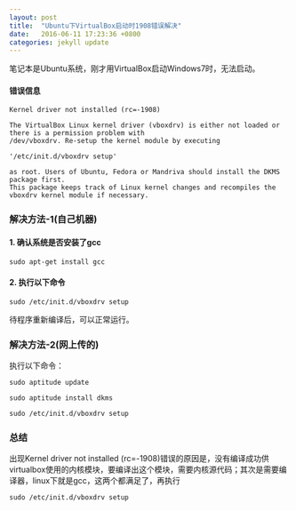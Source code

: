 ```yaml
---
layout: post
title:  "Ubuntu下VirtualBox启动时1908错误解决"
date:   2016-06-11 17:23:36 +0800
categories: jekyll update
---
```

笔记本是Ubuntu系统，刚才用VirtualBox启动Windows7时，无法启动。

#### 错误信息

	Kernel driver not installed (rc=-1908)

	The VirtualBox Linux kernel driver (vboxdrv) is either not loaded or there is a permission problem with
	/dev/vboxdrv. Re-setup the kernel module by executing

	'/etc/init.d/vboxdrv setup'

	as root. Users of Ubuntu, Fedora or Mandriva should install the DKMS package first.
	This package keeps track of Linux kernel changes and recompiles the vboxdrv kernel module if necessary.

### 解决方法-1(自己机器)

#### 1. 确认系统是否安装了gcc

	sudo apt-get install gcc

#### 2. 执行以下命令

	sudo /etc/init.d/vboxdrv setup

待程序重新编译后，可以正常运行。

### 解决方法-2(网上传的)

执行以下命令：

	sudo aptitude update

	sudo aptitude install dkms

	sudo /etc/init.d/vboxdrv setup

### 总结

出现Kernel driver not installed (rc=-1908)错误的原因是，没有编译成功供virtualbox使用的内核模块，要编译出这个模块，需要内核源代码；其次是需要编译器，linux下就是gcc，这两个都满足了，再执行

	sudo /etc/init.d/vboxdrv setup


